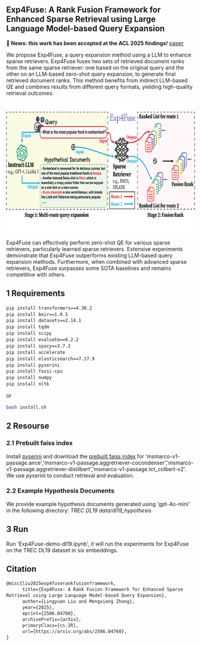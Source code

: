 ## Exp4Fuse: A Rank Fusion Framework for Enhanced Sparse Retrieval using Large Language Model-based Query Expansion

**📢 News: this work has been accepted at the ACL 2025 findings!** [paper](https://arxiv.org/abs/2506.04760)

We propose Exp4Fuse, a query expansion method using a LLM to enhance sparse retrievers. Exp4Fuse fuses two sets of retrieved document ranks from the same sparse retriever: one based on the original query and the other on an LLM-based zero-shot query expansion, to generate final retrieved document ranks. This method benefits from indirect LLM-based QE and combines results from different query formats, yielding high-quality retrieval outcomes.

<img src="workflow.png" alt="workflow" style="width: 800px; height: 350px;">

Exp4Fuse can effectively perform zero-shot QE for various sparse retrievers, particularly learned sparse retrievers. Extensive experiments  demonstrate that Exp4Fuse outperforms existing LLM-based query expansion methods. Furthermore, when combined with advanced sparse retrievers, Exp4Fuse surpasses some SOTA baselines and remains competitive with others. 


## 1 Requirements

```bash
pip install transformers==4.30.2
pip install beir==1.0.1
pip install datasets==2.14.1
pip install tqdm
pip install scipy
pip install evaluate==0.2.2
pip install spacy==3.7.2
pip install accelerate
pip install elasticsearch==7.17.9
pip install pyserini
pip install fassi-cpu
pip install numpy
pip install nltk
```
or
```bash
bash install.sh
```

## 2 Resourse
### 2.1 Prebuilt faiss index

Install [pyserini](https://github.com/castorini/pyserini#-installation) and download the [prebuilt faiss index](https://github.com/castorini/pyserini/blob/master/docs/prebuilt-indexes.md) for 'msmarco-v1-passage.ance','msmarco-v1-passage.aggretriever-cocondenser','msmarco-v1-passage.aggretriever-distilbert','msmarco-v1-passage.tct_colbert-v2'. We use pyserini to conduct retrieval and evaluation.

### 2.2 Example Hypothesis Documents
We provide example hypothesis documents generated using 'gpt-4o-mini' in the following directory:
*TREC DL19 data/dl19_hypothesis*


## 3 Run

Run 'Exp4Fuse-demo-dl19.ipynb', it will run the experiments for Exp4Fuse on the TREC DL19 dataset in six embeddings. 

## Citation

```
@misc{liu2025exp4fuserankfusionframework,
      title={Exp4Fuse: A Rank Fusion Framework for Enhanced Sparse Retrieval using Large Language Model-based Query Expansion}, 
      author={Lingyuan Liu and Mengxiang Zhang},
      year={2025},
      eprint={2506.04760},
      archivePrefix={arXiv},
      primaryClass={cs.IR},
      url={https://arxiv.org/abs/2506.04760}, 
}
```
